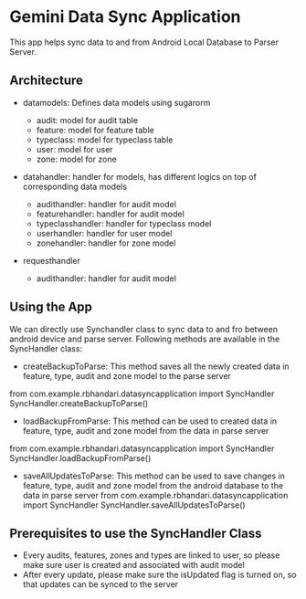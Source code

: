 # Gemini Data Sync Application #

This app helps sync data to and from Android Local Database to Parser Server.

## Architecture ##
- datamodels: Defines data models using sugarorm
  - audit: model for audit table
  - feature: model for feature table
  - typeclass: model for typeclass table
  - user: model for user
  - zone: model for zone

 - datahandler: handler for models, has different logics on top of corresponding data models
   - audithandler: handler for audit model
   - featurehandler: handler for audit model
   - typeclasshandler: handler for typeclass model
   - userhandler: handler for user model
   - zonehandler: handler for zone model

- requesthandler
   - audithandler: handler for audit model

## Using the App ##

We can directly use Synchandler class to sync data to and fro between android device and parse server.
Following methods are available in the SyncHandler class:


- createBackupToParse: This method saves all the newly created data in feature, type, audit and zone model to the parse server

from com.example.rbhandari.datasyncapplication import SyncHandler
SyncHandler.createBackupToParse()

- loadBackupFromParse: This method can be used to created data in feature, type, audit and zone model from the data in parse server

from com.example.rbhandari.datasyncapplication import SyncHandler
SyncHandler.loadBackupFromParse()


- saveAllUpdatesToParse: This method can be used to save changes in feature, type, audit and zone model from the android database to the data in parse server
from com.example.rbhandari.datasyncapplication import SyncHandler
SyncHandler.saveAllUpdatesToParse()


## Prerequisites to use the SyncHandler Class ##
- Every audits, features, zones and types are linked to user, so please make sure user is created and associated with audit model
- After every update, please make sure the isUpdated flag is turned on, so that updates can be synced to the server

